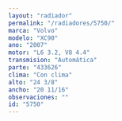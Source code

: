 ```yaml
---
layout: "radiador"
permalink: "/radiadores/5750/"
marca: "Volvo"
modelo: "XC90"
ano: "2007"
motor: "L6 3.2, V8 4.4"
transmision: "Automática"
parte: "433626"
clima: "Con clima"
alto: "24 3/8"
ancho: "20 11/16"
observaciones: ""
id: "5750"
---
```


